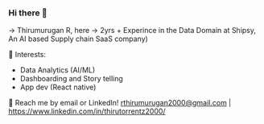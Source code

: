 ### Hi there 👋

-> Thirumurugan R, here
-> 2yrs + Experince in the Data Domain at Shipsy, An AI based Supply chain SaaS company)

🌱 Interests:
- Data Analytics (AI/ML)
- Dashboarding and Story telling
- App dev (React native)


💬 Reach me by email or LinkedIn! rthirumurugan2000@gmail.com | https://www.linkedin.com/in/thirutorrentz2000/


<!--
**rthirumurugan2000/rthirumurugan2000** is a ✨ _special_ ✨ repository because its `README.md` (this file) appears on your GitHub profile.

Here are some ideas to get you started:

- 🔭 I’m currently working on ...
- 🌱 I’m currently learning ...
- 👯 I’m looking to collaborate on ...
- 🤔 I’m looking for help with ...
- 💬 Ask me about ...
- 📫 How to reach me: ...
- 😄 Pronouns: ...
- ⚡ Fun fact: ...
-->
